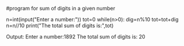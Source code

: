 #program for sum of digits in a given number

n=int(input("Enter a number:"))
tot=0
while(n>0):
    dig=n%10
    tot=tot+dig
    n=n//10
print("The total sum of digits is:",tot)
 
Output:
Enter a number:1892
The total sum of digits is: 20
 
